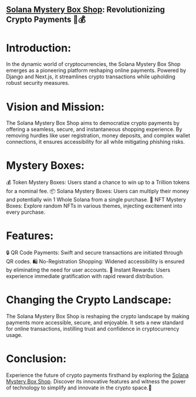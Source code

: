 [Solana Mystery Box Shop](https://solanamysterybox.vercel.app/): Revolutionizing Crypto Payments 🚀💰
------------------------------------------------------------------------------------------------
 
# Introduction:
In the dynamic world of cryptocurrencies, the Solana Mystery Box Shop emerges as a pioneering platform reshaping online payments. Powered by Django and Next.js, it streamlines crypto transactions while upholding robust security measures.

# Vision and Mission:
The Solana Mystery Box Shop aims to democratize crypto payments by offering a seamless, secure, and instantaneous shopping experience. By removing hurdles like user registration, money deposits, and complex wallet connections, it ensures accessibility for all while mitigating phishing risks.

# Mystery Boxes:
💰 Token Mystery Boxes: Users stand a chance to win up to a Trillion tokens for a nominal fee.
📦 Solana Mystery Boxes: Users can multiply their money and potentially win 1 Whole Solana from a single purchase.
🎨 NFT Mystery Boxes: Explore random NFTs in various themes, injecting excitement into every purchase.

# Features:
🔒 QR Code Payments: Swift and secure transactions are initiated through QR codes.
🛍️ No-Registration Shopping: Widened accessibility is ensured by eliminating the need for user accounts.
🎁 Instant Rewards: Users experience immediate gratification with rapid reward distribution.

# Changing the Crypto Landscape:
The Solana Mystery Box Shop is reshaping the crypto landscape by making payments more accessible, secure, and enjoyable. It sets a new standard for online transactions, instilling trust and confidence in cryptocurrency usage.

# Conclusion:
Experience the future of crypto payments firsthand by exploring the [Solana Mystery Box Shop](https://solanamysterybox.vercel.app/). Discover its innovative features and witness the power of technology to simplify and innovate in the crypto space.🌟
